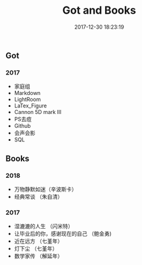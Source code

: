 ﻿---
title: Got and Books
date: 2017-12-30 18:23:19
---


## Got

### 2017
 - 家庭组
 - Markdown
 - LightRoom
 - LaTex_Figure
 - Cannon 5D mark Ⅲ
 - PS去痘
 - Github
 - 会声会影
 - SQL



## Books

### 2018
- 万物静默如迷（辛波斯卡）
-  经典常谈 （朱自清）

### 2017

 - 湿漉漉的人生 （闪米特）
 - 让毕业后的你，感谢现在的自己 （鲍金勇)
 - 近在远方 （七堇年）
 - 灯下尘 （七堇年）
 - 数学家传 （解延年）

 